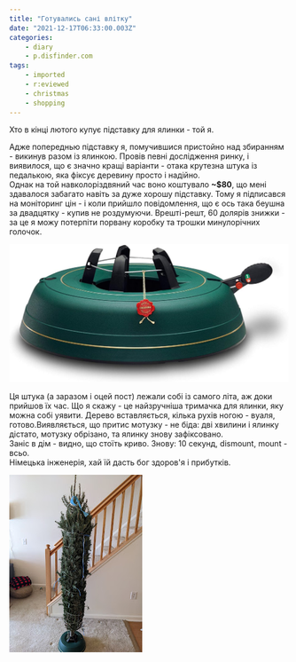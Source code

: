 ```yaml
---
title: "Готувались сані влітку"
date: "2021-12-17T06:33:00.003Z"
categories:
    - diary
    - p.disfinder.com
tags:
    - imported
    - r:eviewed
    - christmas
    - shopping
---
```


Хто в кінці лютого купує підставку для ялинки - той я.
<!--more-->

Адже попереднью підставку я, помучившися пристойно над збиранням - викинув разом із ялинкою. Провів певні дослідження ринку, і виявилося, що є значно кращі варіанти - отака крутезна штука із педалькою, яка фіксує деревину просто і надійно.  
Однак на той навколоріздвяний час воно коштувало **~$80**, що мені здавалося забагато навіть за дуже хорошу підставку. Тому я підписався на моніторинг цін - і коли прийшло повідомлення, що є ось така беушна за двадцятку - купив не роздумуючи. Врешті-решт, 60 долярів знижки - за це я можу потерпіти порвану коробку та трошки минулорічних голочок.  

![stock image](stock_img.png)

Ця штука (а заразом і оцей пост) лежали собі із самого літа, аж доки прийшов їх час. Що я скажу - це найзручніша тримачка для ялинки, яку можна собі уявити. Дерево вставляється, кілька рухів ногою - вуаля, готово.Виявляється, що притис мотузку - не біда: дві хвилини і ялинку дістато, мотузку обрізано, та ялинку знову зафіксовано.  
Заніс в дім - видно, що стоїть криво. Знову: 10 секунд, dismount, mount - всьо.  
Німецька інженерія, хай їй дасть бог здоров'я і прибутків.

[![xmas tree](thumb_00.jpg)](img00.jpg)
